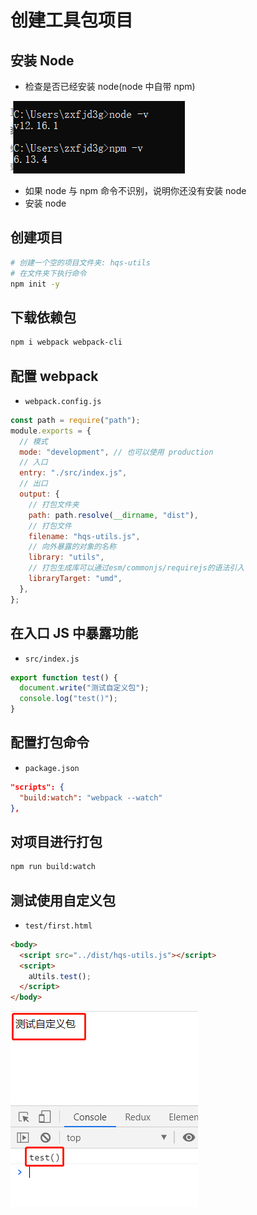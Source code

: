 # 创建工具包项目

## 安装 Node

- 检查是否已经安装 node(node 中自带 npm)

![image-20201210141935346](../images/image-20201210141935346.png)

- 如果 node 与 npm 命令不识别，说明你还没有安装 node
- 安装 node

## 创建项目

```bash
# 创建一个空的项目文件夹: hqs-utils
# 在文件夹下执行命令
npm init -y
```

## 下载依赖包

```bash
npm i webpack webpack-cli
```

## 配置 webpack

- `webpack.config.js`

```js
const path = require("path");
module.exports = {
  // 模式
  mode: "development", // 也可以使用 production
  // 入口
  entry: "./src/index.js",
  // 出口
  output: {
    // 打包文件夹
    path: path.resolve(__dirname, "dist"),
    // 打包文件
    filename: "hqs-utils.js",
    // 向外暴露的对象的名称
    library: "utils",
    // 打包生成库可以通过esm/commonjs/requirejs的语法引入
    libraryTarget: "umd",
  },
};
```

## 在入口 JS 中暴露功能

- `src/index.js`

```js
export function test() {
  document.write("测试自定义包");
  console.log("test()");
}
```

## 配置打包命令

- `package.json`

```json
"scripts": {
  "build:watch": "webpack --watch"
},
```

## 对项目进行打包

```bash
npm run build:watch
```

## 测试使用自定义包

- `test/first.html`

```html
<body>
  <script src="../dist/hqs-utils.js"></script>
  <script>
    aUtils.test();
  </script>
</body>
```

![image-20201204142438695](../images/image-20201204142438695.png)
